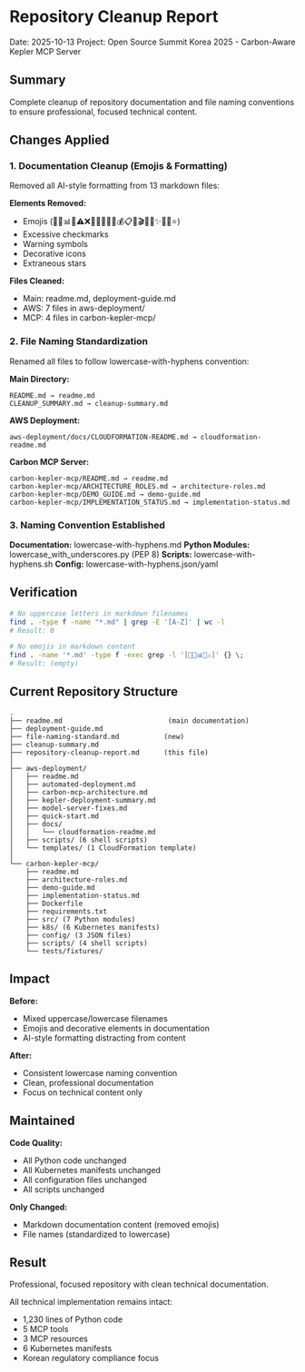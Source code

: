 # Repository Cleanup Report

Date: 2025-10-13
Project: Open Source Summit Korea 2025 - Carbon-Aware Kepler MCP Server

## Summary

Complete cleanup of repository documentation and file naming conventions to ensure professional, focused technical content.

## Changes Applied

### 1. Documentation Cleanup (Emojis & Formatting)

Removed all AI-style formatting from 13 markdown files:

**Elements Removed:**
- Emojis (🎯🔄📊✅⚠️❌🚀📁📝🔧🔮💰📋🎨🎬🎉👥✨💡🌟⭐)
- Excessive checkmarks
- Warning symbols
- Decorative icons
- Extraneous stars

**Files Cleaned:**
- Main: readme.md, deployment-guide.md
- AWS: 7 files in aws-deployment/
- MCP: 4 files in carbon-kepler-mcp/

### 2. File Naming Standardization

Renamed all files to follow lowercase-with-hyphens convention:

**Main Directory:**
```
README.md → readme.md
CLEANUP_SUMMARY.md → cleanup-summary.md
```

**AWS Deployment:**
```
aws-deployment/docs/CLOUDFORMATION-README.md → cloudformation-readme.md
```

**Carbon MCP Server:**
```
carbon-kepler-mcp/README.md → readme.md
carbon-kepler-mcp/ARCHITECTURE_ROLES.md → architecture-roles.md
carbon-kepler-mcp/DEMO_GUIDE.md → demo-guide.md
carbon-kepler-mcp/IMPLEMENTATION_STATUS.md → implementation-status.md
```

### 3. Naming Convention Established

**Documentation:** lowercase-with-hyphens.md
**Python Modules:** lowercase_with_underscores.py (PEP 8)
**Scripts:** lowercase-with-hyphens.sh
**Config:** lowercase-with-hyphens.json/yaml

## Verification

```bash
# No uppercase letters in markdown filenames
find . -type f -name "*.md" | grep -E '[A-Z]' | wc -l
# Result: 0

# No emojis in markdown content
find . -name '*.md' -type f -exec grep -l '[🎯🔄📊✅⚠️]' {} \;
# Result: (empty)
```

## Current Repository Structure

```
.
├── readme.md                          (main documentation)
├── deployment-guide.md
├── file-naming-standard.md           (new)
├── cleanup-summary.md
├── repository-cleanup-report.md      (this file)
│
├── aws-deployment/
│   ├── readme.md
│   ├── automated-deployment.md
│   ├── carbon-mcp-architecture.md
│   ├── kepler-deployment-summary.md
│   ├── model-server-fixes.md
│   ├── quick-start.md
│   ├── docs/
│   │   └── cloudformation-readme.md
│   ├── scripts/ (6 shell scripts)
│   └── templates/ (1 CloudFormation template)
│
└── carbon-kepler-mcp/
    ├── readme.md
    ├── architecture-roles.md
    ├── demo-guide.md
    ├── implementation-status.md
    ├── Dockerfile
    ├── requirements.txt
    ├── src/ (7 Python modules)
    ├── k8s/ (6 Kubernetes manifests)
    ├── config/ (3 JSON files)
    ├── scripts/ (4 shell scripts)
    └── tests/fixtures/
```

## Impact

**Before:**
- Mixed uppercase/lowercase filenames
- Emojis and decorative elements in documentation
- AI-style formatting distracting from content

**After:**
- Consistent lowercase naming convention
- Clean, professional documentation
- Focus on technical content only

## Maintained

**Code Quality:**
- All Python code unchanged
- All Kubernetes manifests unchanged
- All configuration files unchanged
- All scripts unchanged

**Only Changed:**
- Markdown documentation content (removed emojis)
- File names (standardized to lowercase)

## Result

Professional, focused repository with clean technical documentation.

All technical implementation remains intact:
- 1,230 lines of Python code
- 5 MCP tools
- 3 MCP resources
- 6 Kubernetes manifests
- Korean regulatory compliance focus
